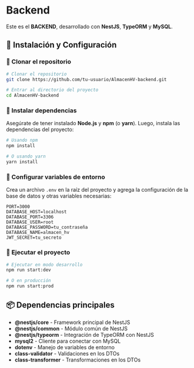 # Backend

Este es el **BACKEND**, desarrollado con **NestJS**, **TypeORM** y **MySQL**.

## 🚀 Instalación y Configuración

### 📌 Clonar el repositorio

```sh
# Clonar el repositorio
git clone https://github.com/tu-usuario/AlmacenHV-backend.git

# Entrar al directorio del proyecto
cd AlmacenHV-backend
```

### 📌 Instalar dependencias

Asegúrate de tener instalado **Node.js** y **npm** (o **yarn**). Luego, instala las dependencias del proyecto:

```sh
# Usando npm
npm install

# O usando yarn
yarn install
```

### 📌 Configurar variables de entorno

Crea un archivo `.env` en la raíz del proyecto y agrega la configuración de la base de datos y otras variables necesarias:

```env
PORT=3000
DATABASE_HOST=localhost
DATABASE_PORT=3306
DATABASE_USER=root
DATABASE_PASSWORD=tu_contraseña
DATABASE_NAME=almacen_hv
JWT_SECRET=tu_secreto
```

### 📌 Ejecutar el proyecto

```sh
# Ejecutar en modo desarrollo
npm run start:dev

# O en producción
npm run start:prod
```

## 📦 Dependencias principales

- **@nestjs/core** - Framework principal de NestJS
- **@nestjs/common** - Módulo común de NestJS
- **@nestjs/typeorm** - Integración de TypeORM con NestJS
- **mysql2** - Cliente para conectar con MySQL
- **dotenv** - Manejo de variables de entorno
- **class-validator** - Validaciones en los DTOs
- **class-transformer** - Transformaciones en los DTOs





